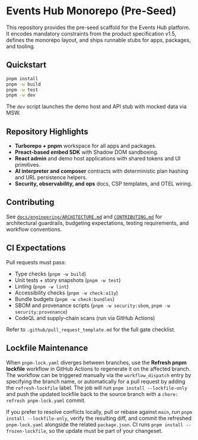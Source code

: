 # Events Hub Monorepo (Pre-Seed)

This repository provides the pre-seed scaffold for the Events Hub platform. It encodes mandatory constraints from the product specification v1.5, defines the monorepo layout, and ships runnable stubs for apps, packages, and tooling.

## Quickstart

```bash
pnpm install
pnpm -w build
pnpm -w test
pnpm -w dev
```

The `dev` script launches the demo host and API stub with mocked data via MSW.

## Repository Highlights

- **Turborepo + pnpm** workspace for all apps and packages.
- **Preact-based embed SDK** with Shadow DOM sandboxing.
- **React admin** and demo host applications with shared tokens and UI primitives.
- **AI interpreter and composer** contracts with deterministic plan hashing and URL persistence helpers.
- **Security, observability, and ops** docs, CSP templates, and OTEL wiring.

## Contributing

See [`docs/engineering/ARCHITECTURE.md`](docs/engineering/ARCHITECTURE.md) and [`CONTRIBUTING.md`](docs/engineering/ARCHITECTURE.md#contributing) for architectural guardrails, budgeting expectations, testing requirements, and workflow conventions.

## CI Expectations

Pull requests must pass:

- Type checks (`pnpm -w build`)
- Unit tests + story snapshots (`pnpm -w test`)
- Linting (`pnpm -w lint`)
- Accessibility checks (`pnpm -w check:a11y`)
- Bundle budgets (`pnpm -w check:bundles`)
- SBOM and provenance scripts (`pnpm -w security:sbom`, `pnpm -w security:provenance`)
- CodeQL and supply-chain scans (run via GitHub Actions)

Refer to `.github/pull_request_template.md` for the full gate checklist.

## Lockfile Maintenance

When `pnpm-lock.yaml` diverges between branches, use the **Refresh pnpm lockfile** workflow in GitHub Actions to regenerate it on the affected branch. The workflow can be triggered manually via the `workflow_dispatch` entry by specifying the branch name, or automatically for a pull request by adding the `refresh-lockfile` label. The job will run `pnpm install --lockfile-only` and push the updated lockfile back to the source branch with a `chore: refresh pnpm-lock.yaml` commit.

If you prefer to resolve conflicts locally, pull or rebase against `main`, run `pnpm install --lockfile-only`, verify the resulting diff, and commit the refreshed `pnpm-lock.yaml` alongside the related `package.json`. CI runs `pnpm install --frozen-lockfile`, so the update must be part of your changeset.
